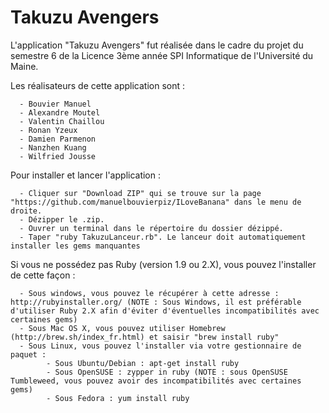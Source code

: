 # Takuzu Avengers

L'application "Takuzu Avengers" fut réalisée dans le cadre du projet du semestre 6 de la Licence 3ème année SPI Informatique de l'Université du Maine.

Les réalisateurs de cette application sont :

      - Bouvier Manuel
      - Alexandre Moutel
      - Valentin Chaillou
      - Ronan Yzeux
      - Damien Parmenon
      - Nanzhen Kuang
      - Wilfried Jousse

Pour installer et lancer l'application :

      - Cliquer sur "Download ZIP" qui se trouve sur la page "https://github.com/manuelbouvierpiz/ILoveBanana" dans le menu de droite.
      - Dézipper le .zip.
      - Ouvrer un terminal dans le répertoire du dossier dézippé.
      - Taper "ruby TakuzuLanceur.rb". Le lanceur doit automatiquement installer les gems manquantes

Si vous ne possédez pas Ruby (version 1.9 ou 2.X), vous pouvez l'installer de cette façon :

      - Sous windows, vous pouvez le récupérer à cette adresse : http://rubyinstaller.org/ (NOTE : Sous Windows, il est préférable d'utiliser Ruby 2.X afin d'éviter d'éventuelles incompatibilités avec certaines gems)
      - Sous Mac OS X, vous pouvez utiliser Homebrew (http://brew.sh/index_fr.html) et saisir "brew install ruby"
      - Sous Linux, vous pouvez l'installer via votre gestionnaire de paquet :
            - Sous Ubuntu/Debian : apt-get install ruby
            - Sous OpenSUSE : zypper in ruby (NOTE : sous OpenSUSE Tumbleweed, vous pouvez avoir des incompatibilités avec certaines gems)
            - Sous Fedora : yum install ruby
